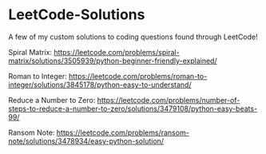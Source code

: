 # LeetCode-Solutions
A few of my custom solutions to coding questions found through LeetCode!

Spiral Matrix: https://leetcode.com/problems/spiral-matrix/solutions/3505939/python-beginner-friendly-explained/  

Roman to Integer: https://leetcode.com/problems/roman-to-integer/solutions/3845178/python-easy-to-understand/  

Reduce a Number to Zero: https://leetcode.com/problems/number-of-steps-to-reduce-a-number-to-zero/solutions/3479108/python-easy-beats-99/  

Ransom Note: https://leetcode.com/problems/ransom-note/solutions/3478934/easy-python-solution/
